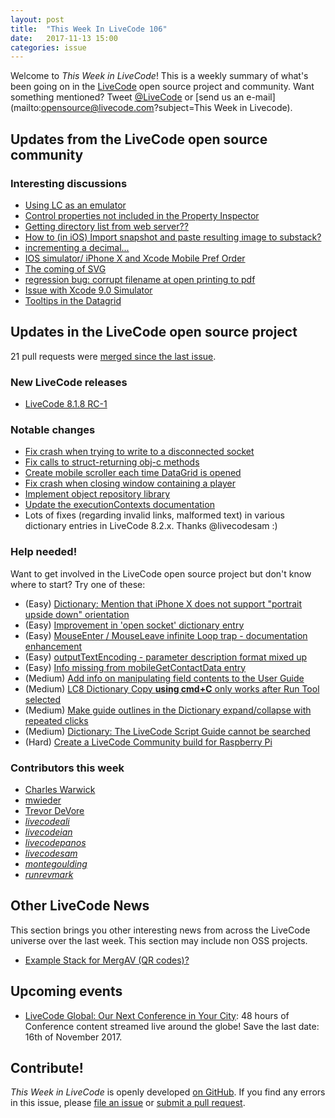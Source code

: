 ```yaml
---
layout: post
title:  "This Week In LiveCode 106"
date:   2017-11-13 15:00
categories: issue
---
```


Welcome to *This Week in LiveCode*!  This is a weekly summary of what's been
going on in the [LiveCode](https://livecode.com/) open source project and
community.  Want something mentioned?  Tweet
[@LiveCode](https://twitter.com/LiveCode) or
[send us an e-mail](mailto:opensource@livecode.com?subject=This Week in Livecode).

## Updates from the LiveCode open source community

<!---
### News & blog posts
--->



### Interesting discussions

- [Using LC as an emulator](https://www.mail-archive.com/use-livecode@lists.runrev.com/msg90601.html)
- [Control properties not included in the Property Inspector](https://www.mail-archive.com/use-livecode@lists.runrev.com/msg90603.html)
- [Getting directory list from web server??](https://www.mail-archive.com/use-livecode@lists.runrev.com/msg90621.html)
- [How to (in iOS) Import snapshot and paste resulting image to substack?](https://www.mail-archive.com/use-livecode@lists.runrev.com/msg90638.html)
- [incrementing a decimal...](https://www.mail-archive.com/use-livecode@lists.runrev.com/msg90657.html)
- [IOS simulator/ iPhone X and Xcode Mobile Pref Order](https://www.mail-archive.com/use-livecode@lists.runrev.com/msg90676.html)
- [The coming of SVG](https://www.mail-archive.com/use-livecode@lists.runrev.com/msg90510.html)
- [regression bug: corrupt filename at open printing to pdf](https://www.mail-archive.com/use-livecode@lists.runrev.com/msg90688.html)
- [Issue with Xcode 9.0 Simulator](https://www.mail-archive.com/use-livecode@lists.runrev.com/msg90709.html)
- [Tooltips in the Datagrid](https://www.mail-archive.com/use-livecode@lists.runrev.com/msg90710.html)

## Updates in the LiveCode open source project

21 pull requests were [merged since the last issue](https://github.com/search?utf8=✓&q=org%3Alivecode+is%3Apublic+is%3Apr+is%3Amerged+merged%3A2017-11-06..2017-11-12&type=Issues).


### New LiveCode releases

- [LiveCode 8.1.8 RC-1](https://downloads.livecode.com/livecode/#8_1_8)


### Notable changes

- [Fix crash when trying to write to a disconnected socket](https://github.com/livecode/livecode/pull/6118)
- [Fix calls to struct-returning obj-c methods](https://github.com/livecode/livecode/pull/6108)
- [Create mobile scroller each time DataGrid is opened](https://github.com/livecode/livecode-ide/pull/1824)
- [Fix crash when closing window containing a player](https://github.com/livecode/livecode/pull/6105)
- [Implement object repository library](https://github.com/livecode/livecode/pull/6050)
- [Update the executionContexts documentation](https://github.com/livecode/livecode/pull/6114)
- Lots of fixes (regarding invalid links, malformed text) in various dictionary entries in LiveCode 8.2.x. Thanks @livecodesam :)

<!---
### Bug of the week


- [Bug 20621 - SE Indention for some IFs incorrect ](http://quality.livecode.com/show_bug.cgi?id=20621)

The reporter attached a simple and helpful sample stack, and provided useful info and a detailed recipe that helped us to test and confirm the problem quickly. Moreover, he submitted a PR that fixed the issue :)
--->

### Help needed!

Want to get involved in the LiveCode open source project but don't know where
to start?  Try one of these:

- (Easy) [Dictionary: Mention that iPhone X does not support "portrait upside down" orientation](http://quality.livecode.com/show_bug.cgi?id=20640)
- (Easy) [Improvement in 'open socket' dictionary entry](http://quality.livecode.com/show_bug.cgi?id=19597)
- (Easy) [MouseEnter / MouseLeave infinite Loop trap - documentation enhancement](http://quality.livecode.com/show_bug.cgi?id=20529)
- (Easy) [outputTextEncoding - parameter description format mixed up](http://quality.livecode.com/show_bug.cgi?id=19351)
- (Easy) [Info missing from mobileGetContactData entry](http://quality.livecode.com/show_bug.cgi?id=20359)
- (Medium) [Add info on manipulating field contents to the User Guide](http://quality.livecode.com/show_bug.cgi?id=18990)
- (Medium) [LC8 Dictionary Copy **using cmd+C** only works after Run Tool selected](http://quality.livecode.com/show_bug.cgi?id=17819)
- (Medium) [Make guide outlines in the Dictionary expand/collapse with repeated clicks](http://quality.livecode.com/show_bug.cgi?id=18184)
- (Medium) [Dictionary: The LiveCode Script Guide cannot be searched](http://quality.livecode.com/show_bug.cgi?id=15957)
- (Hard) [Create a LiveCode Community build for Raspberry Pi](http://forums.livecode.com/viewtopic.php?f=76&t=27912)

### Contributors this week

- [Charles Warwick](https://github.com/techstrategies)
- [mwieder](https://github.com/mwieder)
- [Trevor DeVore](https://github.com/trevordevore)
- *[livecodeali](https://github.com/livecodeali)*
- *[livecodeian](https://github.com/livecodeian)*
- *[livecodepanos](https://github.com/livecodepanos)*
- *[livecodesam](https://github.com/livecodesam)*
- *[montegoulding](https://github.com/montegoulding)*
- *[runrevmark](https://github.com/runrevmark)*


## Other LiveCode News

This section brings you other interesting news from across the LiveCode universe over the last week. This section may include non OSS projects.

- [Example Stack for MergAV (QR codes)?](https://www.mail-archive.com/use-livecode@lists.runrev.com/msg90697.html)


## Upcoming events

* [LiveCode Global: Our Next Conference in Your City](https://livecode.com/livecode-global-our-next-conference-in-your-city/): 48 hours of Conference content streamed live around the globe! Save the last date: 16th of November 2017.


## Contribute!

*This Week in LiveCode* is openly developed
[on GitHub](https://github.com/livecode/this-week-in-livecode).
If you find any errors in this issue, please
[file an issue](https://github.com/livecode/this-week-in-livecode/issues) or
[submit a pull request](https://github.com/livecode/this-week-in-livecode/pulls).
